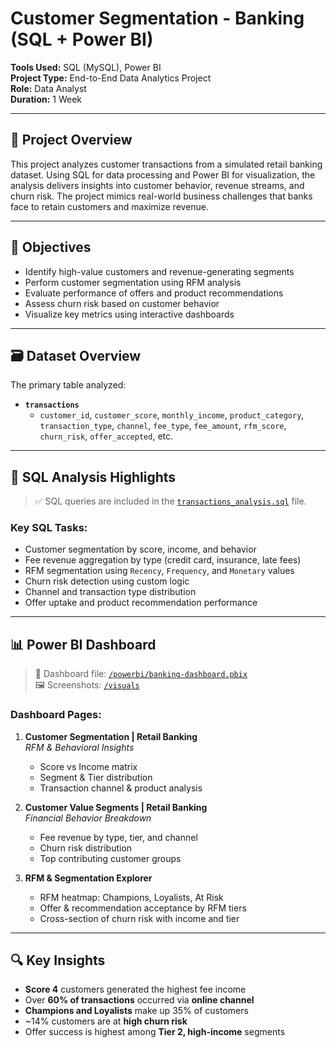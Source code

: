 # Customer Segmentation - Banking (SQL + Power BI)

**Tools Used:** SQL (MySQL), Power BI  
**Project Type:** End-to-End Data Analytics Project  
**Role:** Data Analyst  
**Duration:** 1 Week  

---

## 📌 Project Overview

This project analyzes customer transactions from a simulated retail banking dataset. Using SQL for data processing and Power BI for visualization, the analysis delivers insights into customer behavior, revenue streams, and churn risk. The project mimics real-world business challenges that banks face to retain customers and maximize revenue.

---

## 🎯 Objectives

- Identify high-value customers and revenue-generating segments  
- Perform customer segmentation using RFM analysis  
- Evaluate performance of offers and product recommendations  
- Assess churn risk based on customer behavior  
- Visualize key metrics using interactive dashboards

---

## 🗃️ Dataset Overview

The primary table analyzed:

- **`transactions`**
  - `customer_id`, `customer_score`, `monthly_income`, `product_category`, `transaction_type`, `channel`, `fee_type`, `fee_amount`, `rfm_score`, `churn_risk`, `offer_accepted`, etc.

---

## 🧮 SQL Analysis Highlights

> ✅ SQL queries are included in the [`transactions_analysis.sql`](./transactions_analysis.sql) file.

### Key SQL Tasks:
- Customer segmentation by score, income, and behavior  
- Fee revenue aggregation by type (credit card, insurance, late fees)  
- RFM segmentation using `Recency`, `Frequency`, and `Monetary` values  
- Churn risk detection using custom logic  
- Channel and transaction type distribution  
- Offer uptake and product recommendation performance

---

## 📊 Power BI Dashboard

> 📂 Dashboard file: [`/powerbi/banking-dashboard.pbix`](./powerbi/banking-dashboard.pbix)  
> 🖼️ Screenshots: [`/visuals`](./visuals)

### Dashboard Pages:

1. **Customer Segmentation | Retail Banking**  
   _RFM & Behavioral Insights_  
   - Score vs Income matrix  
   - Segment & Tier distribution  
   - Transaction channel & product analysis

2. **Customer Value Segments | Retail Banking**  
   _Financial Behavior Breakdown_  
   - Fee revenue by type, tier, and channel  
   - Churn risk distribution  
   - Top contributing customer groups

3. **RFM & Segmentation Explorer**  
   - RFM heatmap: Champions, Loyalists, At Risk  
   - Offer & recommendation acceptance by RFM tiers  
   - Cross-section of churn risk with income and tier
---

## 🔍 Key Insights

- **Score 4** customers generated the highest fee income  
- Over **60% of transactions** occurred via **online channel**  
- **Champions and Loyalists** make up 35% of customers  
- ~14% customers are at **high churn risk**  
- Offer success is highest among **Tier 2, high-income** segments

